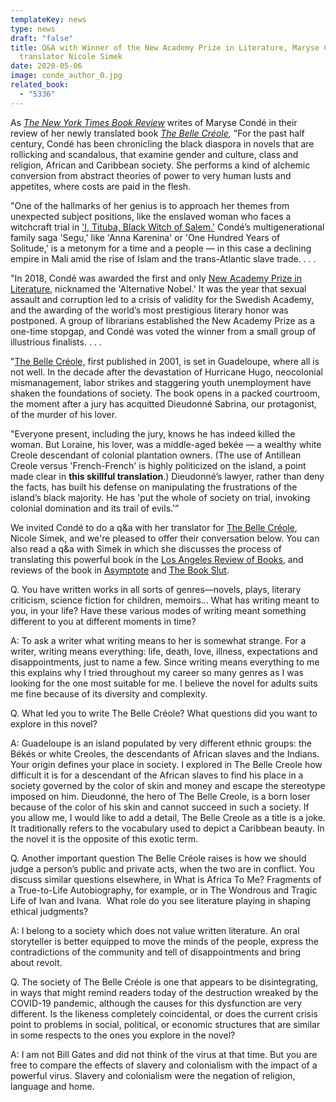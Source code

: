 ```yaml
---
templateKey: news
type: news
draft: "false"
title: Q&A with Winner of the New Academy Prize in Literature, Maryse Condé, and
  translator Nicole Simek
date: 2020-05-06
image: conde_author_0.jpg
related_book:
  - "5336"
---
```

As *[The New York Times Book Review](https://www.nytimes.com/2020/05/05/books/review/maryse-conde-belle-creole-wondrous-tragic-life-of-ivan-and-ivana.html)* writes of Maryse Condé in their review of her newly translated book *[The Belle Créole,](https://www.upress.virginia.edu/title/5336)* "For the past half century, Condé has been chronicling the black diaspora in novels that are rollicking and scandalous, that examine gender and culture, class and religion, African and Caribbean society. She performs a kind of alchemic conversion from abstract theories of power to very human lusts and appetites, where costs are paid in the flesh.

"One of the hallmarks of her genius is to approach her themes from unexpected subject positions, like the enslaved woman who faces a witchcraft trial in ['I, Tituba, Black Witch of Salem.'](https://www.upress.virginia.edu/title/3840) Condé’s multigenerational family saga 'Segu,' like 'Anna Karenina' or 'One Hundred Years of Solitude,' is a metonym for a time and a people — in this case a declining empire in Mali amid the rise of Islam and the trans-Atlantic slave trade. . . . 

"In 2018, Condé was awarded the first and only [New Academy Prize in Literature,](https://www.nybooks.com/daily/2019/02/06/giving-voice-to-guadeloupe/) nicknamed the 'Alternative Nobel.' It was the year that sexual assault and corruption led to a crisis of validity for the Swedish Academy, and the awarding of the world’s most prestigious literary honor was postponed. A group of librarians established the New Academy Prize as a one-time stopgap, and Condé was voted the winner from a small group of illustrious finalists. . . . 

"[The Belle Créole,](https://www.upress.virginia.edu/title/5336) first published in 2001, is set in Guadeloupe, where all is not well. In the decade after the devastation of Hurricane Hugo, neocolonial mismanagement, labor strikes and staggering youth unemployment have shaken the foundations of society. The book opens in a packed courtroom, the moment after a jury has acquitted Dieudonné Sabrina, our protagonist, of the murder of his lover.

"Everyone present, including the jury, knows he has indeed killed the woman. But Loraine, his lover, was a middle-aged bekée — a wealthy white Creole descendant of colonial plantation owners. (The use of Antillean Creole versus 'French-French' is highly politicized on the island, a point made clear in **this skillful translation**.) Dieudonné’s lawyer, rather than deny the facts, has built his defense on manipulating the frustrations of the island’s black majority. He has 'put the whole of society on trial, invoking colonial domination and its trail of evils.'”

We invited Condé to do a q&a with her translator for [The Belle Créole](https://www.nytimes.com/2020/05/05/books/review/maryse-conde-belle-creole-wondrous-tragic-life-of-ivan-and-ivana.html), Nicole Simek, and we're pleased to offer their conversation below. You can also read a q&a with Simek in which she discusses the process of translating this powerful book in the [Los Angeles Review of Books](https://lareviewofbooks.org/article/the-reverberations-of-time-a-conversation-with-nicole-simek/#disqus_thread), and reviews of the book in [Asymptote](https://www.asymptotejournal.com/blog/2020/04/13/whats-new-in-translation-april-2020/) and [The Book Slut](https://www.thebookslut.com/post/the-belle-cr%C3%A9ole-by-maryse-cond%C3%A9). 

Q. You have written works in all sorts of genres—novels, plays, literary criticism, science fiction for children, memoirs… What has writing meant to you, in your life? Have these various modes of writing meant something different to you at different moments in time?

A: To ask a writer what writing means to her is somewhat strange. For a writer, writing means everything: life, death, love, illness, expectations and disappointments, just to name a few. Since writing means everything to me this explains why I tried throughout my career so many genres as I was looking for the one most suitable for me. I believe the novel for adults suits me fine because of its diversity and complexity.

Q. What led you to write The Belle Créole? What questions did you want to explore in this novel?

A: Guadeloupe is an island populated by very different ethnic groups: the Békés or white Creoles, the descendants of African slaves and the Indians. Your origin defines your place in society. I explored in The Belle Creole how difficult it is for a descendant of the African slaves to find his place in a society governed by the color of skin and money and escape the stereotype imposed on him. Dieudonné, the hero of The Belle Creole, is a born loser because of the color of his skin and cannot succeed in such a society. If you allow me, I would like to add a detail, The Belle Creole as a title is a joke. It traditionally refers to the vocabulary used to depict a Caribbean beauty. In the novel it is the opposite of this exotic term.

Q. Another important question The Belle Créole raises is how we should judge a person’s public and private acts, when the two are in conflict. You discuss similar questions elsewhere, in What is Africa To Me? Fragments of a True-to-Life Autobiography, for example, or in The Wondrous and Tragic Life of Ivan and Ivana.  What role do you see literature playing in shaping ethical judgments? 

A: I belong to a society which does not value written literature. An oral storyteller is better equipped to move the minds of the people, express the contradictions of the community and tell of disappointments and bring about revolt.

Q. The society of The Belle Créole is one that appears to be disintegrating, in ways that might remind readers today of the destruction wreaked by the COVID-19 pandemic, although the causes for this dysfunction are very different. Is the likeness completely coincidental, or does the current crisis point to problems in social, political, or economic structures that are similar in some respects to the ones you explore in the novel?

A: I am not Bill Gates and did not think of the virus at that time. But you are free to compare the effects of slavery and colonialism with the impact of a powerful virus. Slavery and colonialism were the negation of religion, language and home.